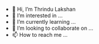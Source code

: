- 👋 Hi, I’m Thrindu Lakshan
- 👀 I’m interested in ...
- 🌱 I’m currently learning ...
- 💞️ I’m looking to collaborate on ...
- 📫 How to reach me ...

<!---
CoorayNTL/CoorayNTL is a ✨ special ✨ repository because its `README.md` (this file) appears on your GitHub profile.
You can click the Preview link to take a look at your changes.
--->
